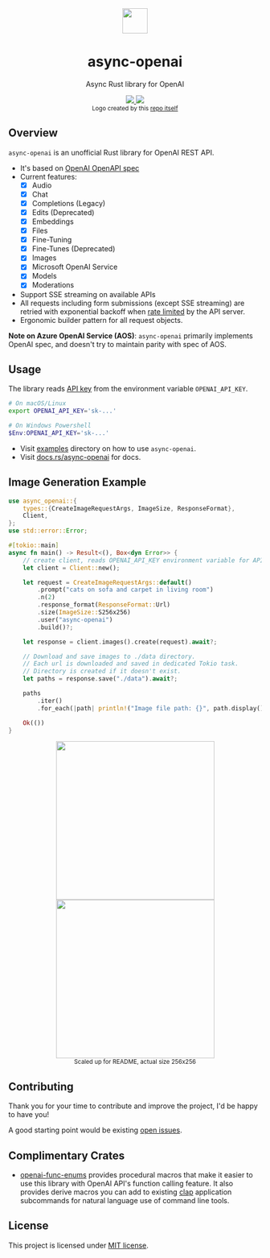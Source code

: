 <div align="center">
  <a href="https://docs.rs/async-openai">
  <img width="50px" src="https://raw.githubusercontent.com/64bit/async-openai/assets/create-image-b64-json/img-1.png" />
  </a>
</div>
<h1 align="center"> async-openai </h1>
<p align="center"> Async Rust library for OpenAI </p>
<div align="center">
    <a href="https://crates.io/crates/async-openai">
    <img src="https://img.shields.io/crates/v/async-openai.svg" />
    </a>
    <a href="https://docs.rs/async-openai">
    <img src="https://docs.rs/async-openai/badge.svg" />
    </a>
</div>
<div align="center">
<sub>Logo created by this <a href="https://github.com/64bit/async-openai/tree/main/examples/create-image-b64-json">repo itself</a></sub>
</div>

## Overview

`async-openai` is an unofficial Rust library for OpenAI REST API.

- It's based on [OpenAI OpenAPI spec](https://github.com/openai/openai-openapi)
- Current features:
  - [x] Audio
  - [x] Chat
  - [x] Completions (Legacy)
  - [x] Edits (Deprecated)
  - [x] Embeddings
  - [x] Files
  - [x] Fine-Tuning
  - [x] Fine-Tunes (Deprecated)
  - [x] Images
  - [x] Microsoft OpenAI Service
  - [x] Models
  - [x] Moderations
- Support SSE streaming on available APIs
- All requests including form submissions (except SSE streaming) are retried with exponential backoff when [rate limited](https://platform.openai.com/docs/guides/rate-limits) by the API server.
- Ergonomic builder pattern for all request objects.

**Note on Azure OpenAI Service (AOS)**:  `async-openai` primarily implements OpenAI spec, and doesn't try to maintain parity with spec of AOS.

## Usage

The library reads [API key](https://platform.openai.com/account/api-keys) from the environment variable `OPENAI_API_KEY`.

```bash
# On macOS/Linux
export OPENAI_API_KEY='sk-...'
```

```powershell
# On Windows Powershell
$Env:OPENAI_API_KEY='sk-...'
```

- Visit [examples](https://github.com/64bit/async-openai/tree/main/examples) directory on how to use `async-openai`.
- Visit [docs.rs/async-openai](https://docs.rs/async-openai) for docs.

## Image Generation Example

```rust
use async_openai::{
    types::{CreateImageRequestArgs, ImageSize, ResponseFormat},
    Client,
};
use std::error::Error;

#[tokio::main]
async fn main() -> Result<(), Box<dyn Error>> {
    // create client, reads OPENAI_API_KEY environment variable for API key.
    let client = Client::new();

    let request = CreateImageRequestArgs::default()
        .prompt("cats on sofa and carpet in living room")
        .n(2)
        .response_format(ResponseFormat::Url)
        .size(ImageSize::S256x256)
        .user("async-openai")
        .build()?;

    let response = client.images().create(request).await?;

    // Download and save images to ./data directory.
    // Each url is downloaded and saved in dedicated Tokio task.
    // Directory is created if it doesn't exist.
    let paths = response.save("./data").await?;

    paths
        .iter()
        .for_each(|path| println!("Image file path: {}", path.display()));

    Ok(())
}
```

<div align="center">
  <img width="315" src="https://raw.githubusercontent.com/64bit/async-openai/assets/create-image/img-1.png" />
  <img width="315" src="https://raw.githubusercontent.com/64bit/async-openai/assets/create-image/img-2.png" />
  <br/>
  <sub>Scaled up for README, actual size 256x256</sub>
</div>

## Contributing

Thank you for your time to contribute and improve the project, I'd be happy to have you!

A good starting point would be existing [open issues](https://github.com/64bit/async-openai/issues).

## Complimentary Crates
- [openai-func-enums](https://github.com/frankfralick/openai-func-enums) provides procedural macros that make it easier to use this library with OpenAI API's function calling feature. It also provides derive macros you can add to existing [clap](https://github.com/clap-rs/clap) application subcommands for natural language use of command line tools.

## License

This project is licensed under [MIT license](https://github.com/64bit/async-openai/blob/main/LICENSE).
